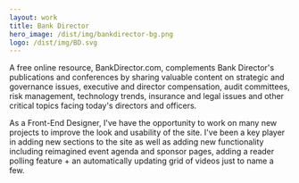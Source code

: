 ```yaml
---
layout: work
title: Bank Director
hero_image: /dist/img/bankdirector-bg.png
logo: /dist/img/BD.svg
---
```


A free online resource, BankDirector.com, complements Bank Director's publications and conferences by sharing valuable content on strategic and governance issues, executive and director compensation, audit committees, risk management, technology trends, insurance and legal issues and other critical topics facing today's directors and officers.

As a Front-End Designer, I've have the opportunity to work on many new projects to improve the look and usability of the site. I've been a key player in adding new sections to the site as well as adding new functionality including reimagined event agenda and sponsor pages, adding a reader polling feature + an automatically updating grid of videos just to name a few.